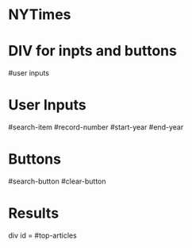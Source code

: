 # NYTimes

# DIV for inpts and buttons
#user inputs

# User Inputs
#search-item
#record-number
#start-year
#end-year

# Buttons
#search-button
#clear-button

# Results
div id = #top-articles
